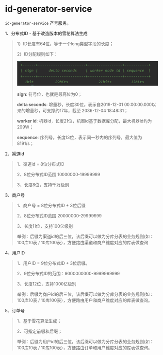 # id-generator-service

`id-generator-service` 产号服务。

1、分布式ID - 基于改造版本的雪花算法生成

> 1）ID长度有64位，等于一个long类型字段的长度；
>
> 2）ID分配规则如下：
>
> ![1579228016776](img/1579228016776.png)
>
> **sign**: 符号位，也就是最高位为0；
>
> **delta seconds**: 增量秒，长度30位，表示自2019-12-01 00:00:00.000以来的增量秒，可支撑约17年，截至 2036-12-04 18:48:31；
>
> **worker id**: 机器id，长度21位，机器id基于数据库分配，最大机器id约为209W；
>
> **sequence**: 序列号，长度13位，表示同一秒内的序列号，最大值为8191/s；

2、渠道id
> 1、渠道id = 8位分布式ID
>
> 2、8位分布式ID范围 10000000-19999999
>
> 3、长度8位，支持千万级别

3、商户号
> 1、商户号 = 8位分布式ID + 3位后缀
>
> 2、8位分布式ID范围 20000000-29999999
>
> 3、长度11位，支持100亿级别
>
> 举例：后缀为渠道id的后三位，该后缀可以做为分库分表的业务规则(如：100库10表 / 10库100表），方便路由渠道和商户维度对应的库表做查询

4、用户ID
> 1、用户ID = 9位分布式ID + 3位后缀。
> 
> 2、9位分布式ID的范围：9000000000-9999999999
> 
> 3、长度12位，支持1000亿级别
>
> 举例：后缀为商户id的后三位，该后缀可以做为分库分表的业务规则(如：100库10表 / 10库100表），方便路由用户和商户维度对应的库表做查询。

5、订单号
> 1、基于雪花算法生成；
> 
> 2、可指定前缀和后缀；
> 
> 举例：后缀为用户id的后三位，该后缀可以做为分库分表的业务规则(如：100库10表 / 10库100表），方便路由订单和用户维度对应的库表做查询。